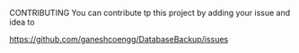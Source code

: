 CONTRIBUTING
You can contribute tp this project by adding your issue and idea to

https://github.com/ganeshcoengg/DatabaseBackup/issues
